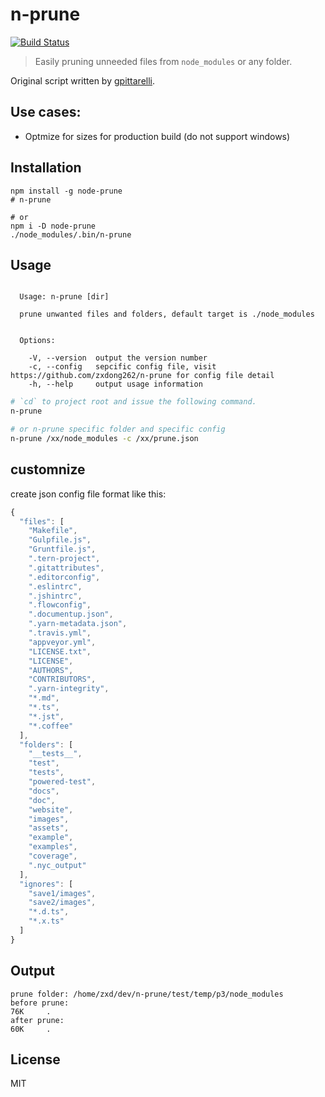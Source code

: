 # n-prune

[![Build Status](https://travis-ci.org/zxdong262/n-prune.svg?branch=develop)](https://travis-ci.org/zxdong262/n-prune)

> Easily pruning unneeded files from `node_modules` or any folder.

Original script written by [gpittarelli](https://gist.github.com/gpittarelli/64d1e9b7c1a4af762ec467b1c7571dc2).

## Use cases:

- Optmize for sizes for production build (do not support windows)

## Installation

```
npm install -g node-prune
# n-prune

# or
npm i -D node-prune
./node_modules/.bin/n-prune
```

## Usage
```

  Usage: n-prune [dir]

  prune unwanted files and folders, default target is ./node_modules


  Options:

    -V, --version  output the version number
    -c, --config   sepcific config file, visit https://github.com/zxdong262/n-prune for config file detail
    -h, --help     output usage information
```

``` sh
# `cd` to project root and issue the following command.
n-prune

# or n-prune specific folder and specific config
n-prune /xx/node_modules -c /xx/prune.json
```

## customnize
create json config file format like this:

```js
{
  "files": [
    "Makefile",
    "Gulpfile.js",
    "Gruntfile.js",
    ".tern-project",
    ".gitattributes",
    ".editorconfig",
    ".eslintrc",
    ".jshintrc",
    ".flowconfig",
    ".documentup.json",
    ".yarn-metadata.json",
    ".travis.yml",
    "appveyor.yml",
    "LICENSE.txt",
    "LICENSE",
    "AUTHORS",
    "CONTRIBUTORS",
    ".yarn-integrity",
    "*.md",
    "*.ts",
    "*.jst",
    "*.coffee"
  ],
  "folders": [
    "__tests__",
    "test",
    "tests",
    "powered-test",
    "docs",
    "doc",
    "website",
    "images",
    "assets",
    "example",
    "examples",
    "coverage",
    ".nyc_output"
  ],
  "ignores": [
    "save1/images",
    "save2/images",
    "*.d.ts",
    "*.x.ts"
  ]
}
```


## Output

```
prune folder: /home/zxd/dev/n-prune/test/temp/p3/node_modules
before prune:
76K     .
after prune:
60K     .
```

## License

MIT
